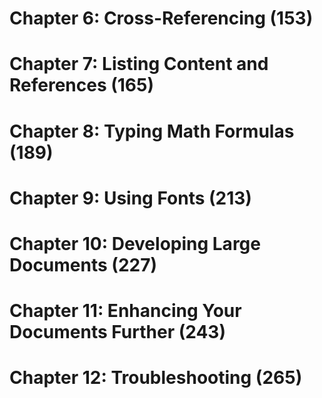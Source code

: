 # Chapter 6: Cross-Referencing (153)

# Chapter 7: Listing Content and References (165)

# Chapter 8: Typing Math Formulas (189)

# Chapter 9: Using Fonts (213)

# Chapter 10: Developing Large Documents (227)

# Chapter 11: Enhancing Your Documents Further (243)

# Chapter 12: Troubleshooting (265)
